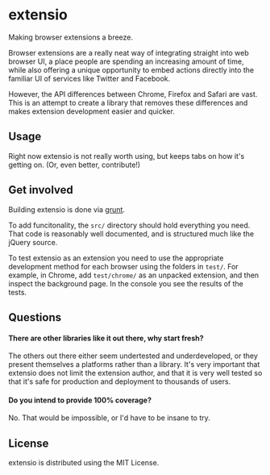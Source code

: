 # extensio

Making browser extensions a breeze.

Browser extensions are a really neat way of integrating straight into web browser UI, a place people are spending an increasing amount of time, while also offering a unique opportunity to embed actions directly into the familiar UI of services like Twitter and Facebook.

However, the API differences between Chrome, Firefox and Safari are vast. This is an attempt to create a library that removes these differences and makes extension development easier and quicker.

## Usage

Right now extensio is not really worth using, but keeps tabs on how it's getting on. (Or, even better, contribute!)

## Get involved

Building extensio is done via [grunt](https://github.com/cowboy/grunt).

To add funcitonality, the `src/` directory should hold everything you need. That code is reasonably well documented, and is structured much like the jQuery source.

To test extensio as an extension you need to use the appropriate development method for each browser using the folders in `test/`. For example, in Chrome, add `test/chrome/` as an unpacked extension, and then inspect the background page. In the console you see the results of the tests.

## Questions

#### There are other libraries like it out there, why start fresh?

The others out there either seem undertested and underdeveloped, or they present themselves a platforms rather than a library. It's very important that extensio does not limit the extension author, and that it is very well tested so that it's safe for production and deployment to thousands of users.

#### Do you intend to provide 100% coverage?

No. That would be impossible, or I'd have to be insane to try.

## License

extensio is distributed using the MIT License.